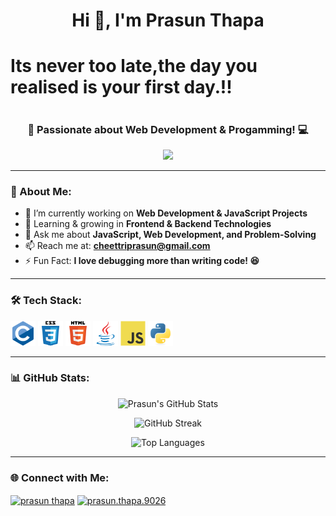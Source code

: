 <h1 align="center">Hi 👋, I'm Prasun Thapa</h1>
      <h1> Its never too late,the day you realised is your first day.!!<h1>
<h3 align="center">🚀 Passionate about Web Development & Progamming! 💻</h3>

<p align="center">
  <img src="https://readme-typing-svg.herokuapp.com?font=Fira+Code&weight=500&size=22&pause=1000&color=F7B93E&center=true&vCenter=true&width=600&lines=Web+Developer+%7C+JavaScript+Learner;Tech+Enthusiast+%7C+Problem+Solver;Passionate+about+Building+Amazing+Things!;Welcome+to+My+GitHub+Profile!">
</p>

---

### 🌟 About Me:
- 🔭 I’m currently working on **Web Development & JavaScript Projects**
- 🌱 Learning & growing in **Frontend & Backend Technologies**
- 💬 Ask me about **JavaScript, Web Development, and Problem-Solving**
- 📫 Reach me at: **cheettriprasun@gmail.com**
- ⚡ Fun Fact: **I love debugging more than writing code! 😆**

---

### 🛠️ Tech Stack:
<p align="left">
  <a href="https://www.cprogramming.com/" target="_blank"><img src="https://raw.githubusercontent.com/devicons/devicon/master/icons/c/c-original.svg" alt="C" width="40" height="40"/></a>
  <a href="https://www.w3schools.com/css/" target="_blank"><img src="https://raw.githubusercontent.com/devicons/devicon/master/icons/css3/css3-original-wordmark.svg" alt="CSS3" width="40" height="40"/></a>
  <a href="https://www.w3.org/html/" target="_blank"><img src="https://raw.githubusercontent.com/devicons/devicon/master/icons/html5/html5-original-wordmark.svg" alt="HTML5" width="40" height="40"/></a>
  <a href="https://www.java.com" target="_blank"><img src="https://raw.githubusercontent.com/devicons/devicon/master/icons/java/java-original.svg" alt="Java" width="40" height="40"/></a>
  <a href="https://developer.mozilla.org/en-US/docs/Web/JavaScript" target="_blank"><img src="https://raw.githubusercontent.com/devicons/devicon/master/icons/javascript/javascript-original.svg" alt="JavaScript" width="40" height="40"/></a>
  <a href="https://www.python.org" target="_blank"><img src="https://raw.githubusercontent.com/devicons/devicon/master/icons/python/python-original.svg" alt="Python" width="40" height="40"/></a>
</p>

---

### 📊 GitHub Stats:
<p align="center">
  <img src="https://github-readme-stats.vercel.app/api?username=prasun&show_icons=true&theme=radical" alt="Prasun's GitHub Stats"/>
</p>
<p align="center">
  <img src="https://github-readme-streak-stats.herokuapp.com/?user=prasun&theme=radical" alt="GitHub Streak"/>
</p>
<p align="center">
  <img src="https://github-readme-stats.vercel.app/api/top-langs/?username=prasun&layout=compact&theme=radical" alt="Top Languages"/>
</p>

---

### 🌐 Connect with Me:
<p align="left">
  <a href="https://linkedin.com/in/prasun-thapa" target="_blank"><img align="center" src="https://raw.githubusercontent.com/rahuldkjain/github-profile-readme-generator/master/src/images/icons/Social/linked-in-alt.svg" alt="prasun thapa" height="30" width="40"/></a>
  <a href="https://instagram.com/prasun.thapa.9026" target="_blank"><img align="center" src="https://raw.githubusercontent.com/rahuldkjain/github-profile-readme-generator/master/src/images/icons/Social/instagram.svg" alt="prasun.thapa.9026" height="30" width="40"/></a>
</p>
